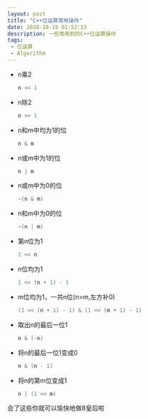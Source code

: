```yaml
---
layout: post
title: "C++位运算常用操作"
date: 2020-10-19 01:52:13
description: 一些常用到的C++位运算操作
tags:
 - 位运算
 - Algorithm
---
```


- n乘2

  ```c++
  n << 1
  ```

- n除2

  ```c++
  n >> 1
  ```

- n和m中均为1的位

  ```c++
  n & m
  ```

- n或m中为1的位

  ```c++
  n | m
  ```

- n或m中为0的位

  ```c++
  ~(n & m)
  ```

- n和m中为0的位

  ```c++
  ~(n | m)
  ```

- 第n位为1

  ```c++
  1 << n
  ```

- n位均为1

  ```c++
  1 << (n + 1) - 1
  ```

- m位均为1，一共n位(n>m,左方补0)

  ```c++
  (1 << (n + 1) - 1) & (1 << (m + 1) - 1) 
  ```

- 取出n的最后一位1

  ```c++
  n & (-n)
  ```

- 将n的最后一位1变成0

  ```c++
  n & (n - 1)
  ```

- 将n的第m位变成1

  ```c++
  n | (1 << m)
  ```

会了这些你就可以愉快地做8皇后啦